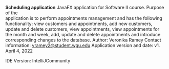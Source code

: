 **Scheduling application**
JavaFX application for Software II course. Purpose of the  
application is to perform appointments management and has the following functionality: view customers and appointments, add new customers, update and delete customers, view appointments, view appointments for the month and week, add, update and delete appointments and introduce corresponding changes to the database.
Author: Veronika Ramey
Contact information: vramey2@student.wgu.edu
Application version and date: v1. April 4, 2022

IDE Version: IntelliJCommunity